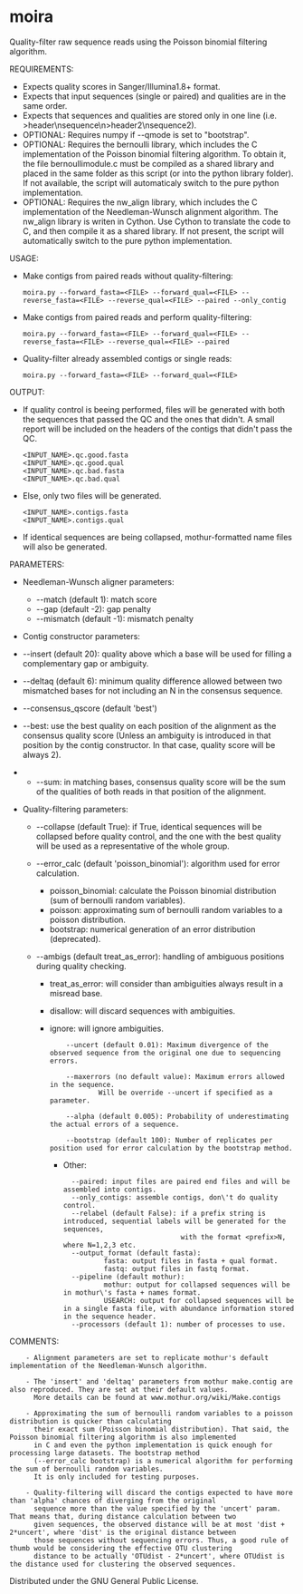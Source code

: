 moira
=====

Quality-filter raw sequence reads using the Poisson binomial filtering algorithm.

REQUIREMENTS:

- Expects quality scores in Sanger/Illumina1.8+ format.
- Expects that input sequences (single or paired) and qualities are in the same order.
- Expects that sequences and qualities are stored only in one line (i.e. >header\\nsequence\\n>header2\\nsequence2).
- OPTIONAL: Requires numpy if --qmode is set to "bootstrap".
- OPTIONAL: Requires the bernoulli library, which includes the C implementation of the Poisson binomial filtering algorithm.
  To obtain it, the file bernoullimodule.c must be compiled as a shared library and placed in the same folder as 
  this script (or into the python library folder). If not available, the script will automaticaly switch to the pure
  python implementation.
- OPTIONAL: Requires the nw_align library, which includes the C implementation of the Needleman-Wunsch alignment algorithm.
  The nw_align library is writen in Cython. Use Cython to translate the code to C, and then compile it as a shared library.
  If not present, the script will automatically switch to the pure python implementation.


USAGE:

  - Make contigs from paired reads without quality-filtering:

        moira.py --forward_fasta=<FILE> --forward_qual=<FILE> --reverse_fasta=<FILE> --reverse_qual=<FILE> --paired --only_contig

  - Make contigs from paired reads and perform quality-filtering:

        moira.py --forward_fasta=<FILE> --forward_qual=<FILE> --reverse_fasta=<FILE> --reverse_qual=<FILE> --paired

  - Quality-filter already assembled contigs or single reads:

        moira.py --forward_fasta=<FILE> --forward_qual=<FILE>

OUTPUT:

  - If quality control is beeing performed, files will be generated with both the sequences that passed the QC and the ones that didn't. A small report will be included on the headers of the contigs that didn't pass the QC.

        <INPUT_NAME>.qc.good.fasta
        <INPUT_NAME>.qc.good.qual
        <INPUT_NAME>.qc.bad.fasta
        <INPUT_NAME>.qc.bad.qual

  - Else, only two files will be generated.

        <INPUT_NAME>.contigs.fasta
        <INPUT_NAME>.contigs.qual

  - If identical sequences are being collapsed, mothur-formatted name files will also be generated.


PARAMETERS:

  - Needleman-Wunsch aligner parameters:
    - --match (default 1): match score
    - --gap (default -2): gap penalty
    - --mismatch (default -1): mismatch penalty

  - Contig constructor parameters:
 
   - --insert (default 20): quality above which a base will be used for filling a complementary gap or ambiguity.
   - --deltaq (default 6): minimum quality difference allowed between two mismatched bases for not including an N in the consensus sequence.
   - --consensus_qscore (default 'best')
   - --best: use the best quality on each position of the alignment as the consensus quality score (Unless an ambiguity is introduced in that position by the contig constructor. In that case, quality score will be always 2).
   - - --sum: in matching bases, consensus quality score will be the sum of the qualities of both reads in that position of the alignment.

  - Quality-filtering parameters:
    - --collapse (default True): if True, identical sequences will be collapsed before quality control, and the one with the best quality will be used as a representative of the whole group.
    - --error_calc (default 'poisson_binomial'): algorithm used for error calculation.
      - poisson_binomial: calculate the Poisson binomial distribution (sum of bernoulli random variables).
      - poisson: approximating sum of bernoulli random variables to a poisson distribution.
      - bootstrap: numerical generation of an error distribution (deprecated).

    - --ambigs (default treat_as_error): handling of ambiguous positions during quality checking.
      - treat_as_error: will consider than ambiguities always result in a misread base.
      - disallow: will discard sequences with ambiguities.
      - ignore: will ignore ambiguities.

                --uncert (default 0.01): Maximum divergence of the observed sequence from the original one due to sequencing errors.

                --maxerrors (no default value): Maximum errors allowed in the sequence.
                        Will be override --uncert if specified as a parameter.

                --alpha (default 0.005): Probability of underestimating the actual errors of a sequence.

                --bootstrap (default 100): Number of replicates per position used for error calculation by the bootstrap method.
        
        - Other:

                --paired: input files are paired end files and will be assembled into contigs.
                --only_contigs: assemble contigs, don\'t do quality control.
                --relabel (default False): if a prefix string is introduced, sequential labels will be generated for the sequences,
                                           with the format <prefix>N, where N=1,2,3 etc.
                --output_format (default fasta):
                        fasta: output files in fasta + qual format.
                        fastq: output files in fastq format.
                --pipeline (default mothur):
                        mothur: output for collapsed sequences will be in mothur\'s fasta + names format.
                        USEARCH: output for collapsed sequences will be in a single fasta file, with abundance information stored in the sequence header.
                --processors (default 1): number of processes to use.

COMMENTS:

        - Alignment parameters are set to replicate mothur's default implementation of the Needleman-Wunsch algorithm.

        - The 'insert' and 'deltaq' parameters from mothur make.contig are also reproduced. They are set at their default values.
          More details can be found at www.mothur.org/wiki/Make.contigs

        - Approximating the sum of bernoulli random variables to a poisson distribution is quicker than calculating 
          their exact sum (Poisson binomial distribution). That said, the Poisson binomial filtering algorithm is also implemented
          in C and even the python implementation is quick enough for processing large datasets. The bootstrap method
          (--error_calc bootstrap) is a numerical algorithm for performing the sum of bernoulli random variables.
          It is only included for testing purposes.

        - Quality-filtering will discard the contigs expected to have more than 'alpha' chances of diverging from the original 
          sequence more than the value specified by the 'uncert' param. That means that, during distance calculation between two
          given sequences, the observed distance will be at most 'dist + 2*uncert', where 'dist' is the original distance between
          those sequences without sequencing errors. Thus, a good rule of thumb would be considering the effective OTU clustering 
          distance to be actually 'OTUdist - 2*uncert', where OTUdist is the distance used for clustering the observed sequences.


Distributed under the GNU General Public License.
